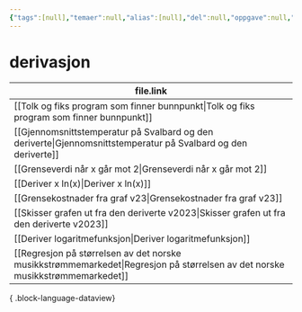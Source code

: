 ```yaml
---
{"tags":[null],"temaer":null,"alias":[null],"del":null,"oppgave":null,"fag":null,"eksamen":null,"dg-publish":true,"title":"derivasjon","date":"2023-05-28","modified":"2023-06-01","permalink":"/temaer/derivasjon/","dgPassFrontmatter":true}
---
```



# derivasjon
| file.link                                                                                                                       |
| ------------------------------------------------------------------------------------------------------------------------------- |
| [[Tolk og fiks program som finner bunnpunkt\|Tolk og fiks program som finner bunnpunkt]]                                     |
| [[Gjennomsnittstemperatur på Svalbard og den deriverte\|Gjennomsnittstemperatur på Svalbard og den deriverte]]               |
| [[Grenseverdi når x går mot 2\|Grenseverdi når x går mot 2]]                                                                 |
| [[Deriver x ln(x)\|Deriver x ln(x)]]                                                                                         |
| [[Grensekostnader fra graf v23\|Grensekostnader fra graf v23]]                                                               |
| [[Skisser grafen ut fra den deriverte v2023\|Skisser grafen ut fra den deriverte v2023]]                                     |
| [[Deriver logaritmefunksjon\|Deriver logaritmefunksjon]]                                                                     |
| [[Regresjon på størrelsen av det norske musikkstrømmemarkedet\|Regresjon på størrelsen av det norske musikkstrømmemarkedet]] |

{ .block-language-dataview}
